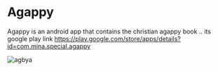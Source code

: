 # Agappy
Agappy is an android app that contains the christian agappy book .. its google play link  https://play.google.com/store/apps/details?id=com.mina.special.agappy

![agbya](https://user-images.githubusercontent.com/48159614/75934386-ffe34580-5e84-11ea-8072-3bdfd0bc06fe.jpg)
